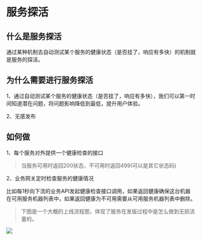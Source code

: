 # 服务探活

## 什么是服务探活

通过某种机制去自动测试某个服务的健康状态（是否挂了，响应有多快）的机制就是服务的探活。

## 为什么需要进行服务探活

1、通过自动测试某个服务的健康状态（是否挂了，响应有多快），我们可以第一时间知道潜在问题，将问题影响降低到最低，提升用户体验。

2、无感发布

## 如何做

1、每个服务对外提供一个健康检查的接口

> 当服务可用时返回200状态，不可用时返回499(可以是其它状态码)

2、业务网关定时检查服务的健康情况

比如每1秒向下流的业务API发起健康检查接口调用，如果返回健康确保这台机器在可用服务机器列表中，如果返回健康为不可用需要从可用服务机器列表中删除。

> 下图是一个大概的上线流程图，体现了服务在发版过程中是怎么做到无损流量的。

![](https://i.postimg.cc/J0jGR356/deploy-Health.png)

